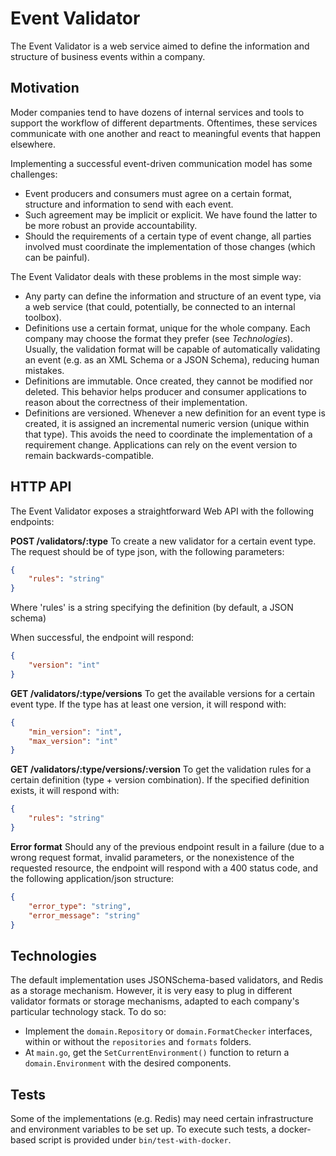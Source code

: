 # Event Validator

The Event Validator is a web service aimed to define the information and structure of business events within a company.

## Motivation

Moder companies tend to have dozens of internal services and tools to support the workflow of different departments. Oftentimes, these services communicate with one another and react to meaningful events that happen elsewhere.

Implementing a successful event-driven communication model has some challenges:
* Event producers and consumers must agree on a certain format, structure and information to send with each event.
* Such agreement may be implicit or explicit. We have found the latter to be more robust an provide accountability.
* Should the requirements of a certain type of event change, all parties involved must coordinate the implementation of those changes (which can be painful).

The Event Validator deals with these problems in the most simple way:
* Any party can define the information and structure of an event type, via a web service (that could, potentially, be connected to an internal toolbox).
* Definitions use a certain format, unique for the whole company. Each company may choose the format they prefer (see _Technologies_). Usually, the validation format will be capable of automatically validating an event (e.g. as an XML Schema or a JSON Schema), reducing human mistakes.
* Definitions are immutable. Once created, they cannot be modified nor deleted. This behavior helps producer and consumer applications to reason about the correctness of their implementation.
* Definitions are versioned. Whenever a new definition for an event type is created, it is assigned an incremental numeric version (unique within that type). This avoids the need to coordinate the implementation of a requirement change. Applications can rely on the event version to remain backwards-compatible.


## HTTP API

The Event Validator exposes a straightforward Web API with the following endpoints:

__POST /validators/:type__
To create a new validator for a certain event type.
The request should be of type json, with the following parameters:
```json
{
    "rules": "string"
}
```
Where 'rules' is a string specifying the definition (by default, a JSON schema)

When successful, the endpoint will respond:
```json
{
    "version": "int"
}
```


__GET /validators/:type/versions__
To get the available versions for a certain event type.
If the type has at least one version, it will respond with:
```json
{
    "min_version": "int",
    "max_version": "int"
}
```


__GET /validators/:type/versions/:version__
To get the validation rules for a certain definition (type + version combination).
If the specified definition exists, it will respond with:
```json
{
    "rules": "string"
}
```


__Error format__
Should any of the previous endpoint result in a failure (due to a wrong request format, invalid parameters, or the nonexistence of the requested resource, the endpoint will respond with a 400 status code, and the following application/json structure:
```json
{
    "error_type": "string",
    "error_message": "string"
}
```



## Technologies

The default implementation uses JSONSchema-based validators, and Redis as a storage mechanism. However, it is very easy to plug in different validator formats or storage mechanisms, adapted to each company's particular technology stack. To do so:
* Implement the `domain.Repository` or `domain.FormatChecker` interfaces, within or without the `repositories` and `formats` folders.
* At `main.go`, get the `SetCurrentEnvironment()` function to return a `domain.Environment` with the desired components.


## Tests

Some of the implementations (e.g. Redis) may need certain infrastructure and environment variables to be set up. To execute such tests, a docker-based script is provided under `bin/test-with-docker`.